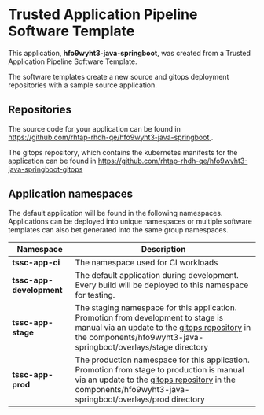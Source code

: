 # Trusted Application Pipeline Software Template

This application, **hfo9wyht3-java-springboot**, was created from a Trusted Application Pipeline Software Template.

The software templates create a new source and gitops deployment repositories with a sample source application. 

## Repositories

The source code for your application can be found in [https://github.com/rhtap-rhdh-qe/hfo9wyht3-java-springboot ](https://github.com/rhtap-rhdh-qe/hfo9wyht3-java-springboot ).
 
The gitops repository, which contains the kubernetes manifests for the application can be found in 
[https://github.com/rhtap-rhdh-qe/hfo9wyht3-java-springboot-gitops ](https://github.com/rhtap-rhdh-qe/hfo9wyht3-java-springboot-gitops ) 

## Application namespaces 

The default application will be found in the following namespaces. Applications can be deployed into unique namespaces or multiple software templates can also bet generated into the same group namespaces.  

|  Namespace   |  Description   |  
| -------- | -------- |
| **tssc-app-ci** | The namespace used for CI workloads |
| **tssc-app-development** | The default application during development. Every build will be deployed to this namespace for testing. |
| **tssc-app-stage** | The staging namespace for this application. Promotion from development to stage is manual via an update to the [gitops repository](https://github.com/rhtap-rhdh-qe/hfo9wyht3-java-springboot-gitops ) in the components/hfo9wyht3-java-springboot/overlays/stage directory |
| **tssc-app-prod** | The production namespace for this application. Promotion from stage to production is manual via an update to the [gitops repository](https://github.com/rhtap-rhdh-qe/hfo9wyht3-java-springboot-gitops ) in the components/hfo9wyht3-java-springboot/overlays/prod directory |